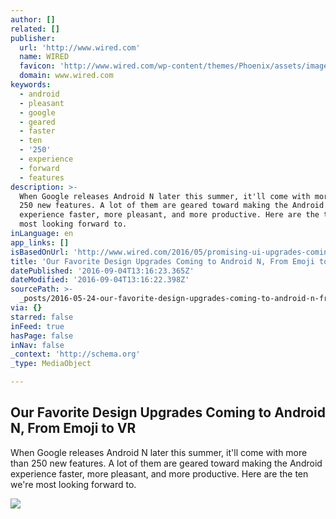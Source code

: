 ```yaml
---
author: []
related: []
publisher:
  url: 'http://www.wired.com'
  name: WIRED
  favicon: 'http://www.wired.com/wp-content/themes/Phoenix/assets/images/favicon.ico'
  domain: www.wired.com
keywords:
  - android
  - pleasant
  - google
  - geared
  - faster
  - ten
  - '250'
  - experience
  - forward
  - features
description: >-
  When Google releases Android N later this summer, it'll come with more than
  250 new features. A lot of them are geared toward making the Android
  experience faster, more pleasant, and more productive. Here are the ten we're
  most looking forward to.
inLanguage: en
app_links: []
isBasedOnUrl: 'http://www.wired.com/2016/05/promising-ui-upgrades-coming-android-n/'
title: 'Our Favorite Design Upgrades Coming to Android N, From Emoji to VR'
datePublished: '2016-09-04T13:16:23.365Z'
dateModified: '2016-09-04T13:16:22.398Z'
sourcePath: >-
  _posts/2016-05-24-our-favorite-design-upgrades-coming-to-android-n-from-emoji.md
via: {}
starred: false
inFeed: true
hasPage: false
inNav: false
_context: 'http://schema.org'
_type: MediaObject

---
```

<article style=""><h1>Our Favorite Design Upgrades Coming to Android N, From Emoji to VR</h1><p>When Google releases Android N later this summer, it'll come with more than 250 new features. A lot of them are geared toward making the Android experience faster, more pleasant, and more productive. Here are the ten we're most looking forward to.</p><img src="http://www.wired.com/wp-content/uploads/2016/05/n-bg-generic-1200x630.jpg" /></article>